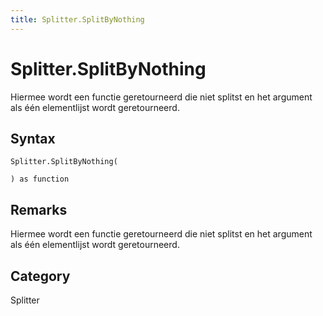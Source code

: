 ```yaml
---
title: Splitter.SplitByNothing
---
```


# Splitter.SplitByNothing


Hiermee wordt een functie geretourneerd die niet splitst en het argument als één elementlijst wordt geretourneerd.


## Syntax

```powerquery
Splitter.SplitByNothing(

) as function
```


## Remarks

Hiermee wordt een functie geretourneerd die niet splitst en het argument als één elementlijst wordt geretourneerd.



## Category
Splitter
